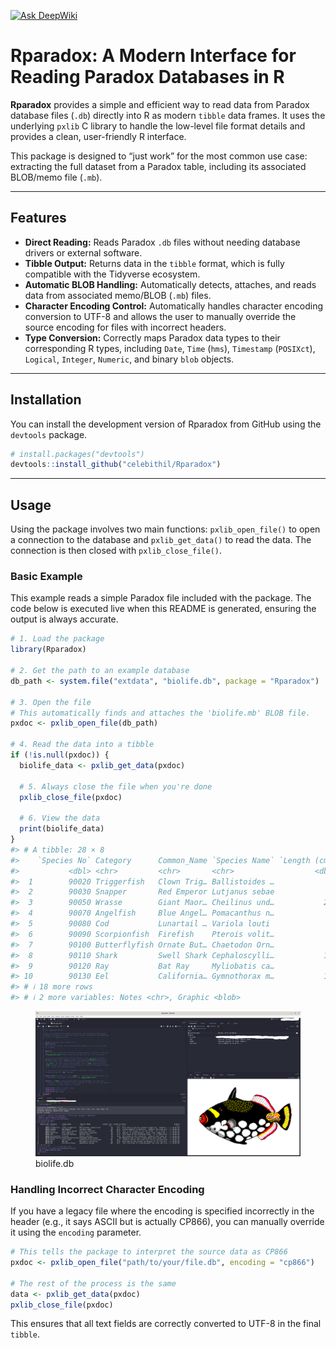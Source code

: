 
[![Ask
DeepWiki](https://deepwiki.com/badge.svg)](https://deepwiki.com/celebithil/Rparadox)

# Rparadox: A Modern Interface for Reading Paradox Databases in R

**Rparadox** provides a simple and efficient way to read data from
Paradox database files (`.db`) directly into R as modern `tibble` data
frames. It uses the underlying `pxlib` C library to handle the low-level
file format details and provides a clean, user-friendly R interface.

This package is designed to “just work” for the most common use case:
extracting the full dataset from a Paradox table, including its
associated BLOB/memo file (`.mb`).

------------------------------------------------------------------------

## Features

- **Direct Reading:** Reads Paradox `.db` files without needing database
  drivers or external software.
- **Tibble Output:** Returns data in the `tibble` format, which is fully
  compatible with the Tidyverse ecosystem.
- **Automatic BLOB Handling:** Automatically detects, attaches, and
  reads data from associated memo/BLOB (`.mb`) files.
- **Character Encoding Control:** Automatically handles character
  encoding conversion to UTF-8 and allows the user to manually override
  the source encoding for files with incorrect headers.
- **Type Conversion:** Correctly maps Paradox data types to their
  corresponding R types, including `Date`, `Time` (`hms`), `Timestamp`
  (`POSIXct`), `Logical`, `Integer`, `Numeric`, and binary `blob`
  objects.

------------------------------------------------------------------------

## Installation

You can install the development version of Rparadox from GitHub using
the `devtools` package.

``` r
# install.packages("devtools")
devtools::install_github("celebithil/Rparadox")
```

------------------------------------------------------------------------

## Usage

Using the package involves two main functions: `pxlib_open_file()` to
open a connection to the database and `pxlib_get_data()` to read the
data. The connection is then closed with `pxlib_close_file()`.

### Basic Example

This example reads a simple Paradox file included with the package. The
code below is executed live when this README is generated, ensuring the
output is always accurate.

``` r
# 1. Load the package
library(Rparadox)

# 2. Get the path to an example database
db_path <- system.file("extdata", "biolife.db", package = "Rparadox")

# 3. Open the file
# This automatically finds and attaches the 'biolife.mb' BLOB file.
pxdoc <- pxlib_open_file(db_path)

# 4. Read the data into a tibble
if (!is.null(pxdoc)) {
  biolife_data <- pxlib_get_data(pxdoc)

  # 5. Always close the file when you're done
  pxlib_close_file(pxdoc)
  
  # 6. View the data
  print(biolife_data)
}
#> # A tibble: 28 × 8
#>    `Species No` Category      Common_Name `Species Name` `Length (cm)` Length_In
#>           <dbl> <chr>         <chr>       <chr>                  <dbl>     <dbl>
#>  1        90020 Triggerfish   Clown Trig… Ballistoides …            50     19.7 
#>  2        90030 Snapper       Red Emperor Lutjanus sebae            60     23.6 
#>  3        90050 Wrasse        Giant Maor… Cheilinus und…           229     90.2 
#>  4        90070 Angelfish     Blue Angel… Pomacanthus n…            30     11.8 
#>  5        90080 Cod           Lunartail … Variola louti             80     31.5 
#>  6        90090 Scorpionfish  Firefish    Pterois volit…            38     15.0 
#>  7        90100 Butterflyfish Ornate But… Chaetodon Orn…            19      7.48
#>  8        90110 Shark         Swell Shark Cephaloscylli…           102     40.2 
#>  9        90120 Ray           Bat Ray     Myliobatis ca…            56     22.0 
#> 10        90130 Eel           California… Gymnothorax m…           150     59.1 
#> # ℹ 18 more rows
#> # ℹ 2 more variables: Notes <chr>, Graphic <blob>
```

<figure>
<img src="man/figures/demo.jpg" alt="biolife.db" />
<figcaption aria-hidden="true">biolife.db</figcaption>
</figure>

### Handling Incorrect Character Encoding

If you have a legacy file where the encoding is specified incorrectly in
the header (e.g., it says ASCII but is actually CP866), you can manually
override it using the `encoding` parameter.

``` r
# This tells the package to interpret the source data as CP866
pxdoc <- pxlib_open_file("path/to/your/file.db", encoding = "cp866")

# The rest of the process is the same
data <- pxlib_get_data(pxdoc)
pxlib_close_file(pxdoc)
```

This ensures that all text fields are correctly converted to UTF-8 in
the final `tibble`.
